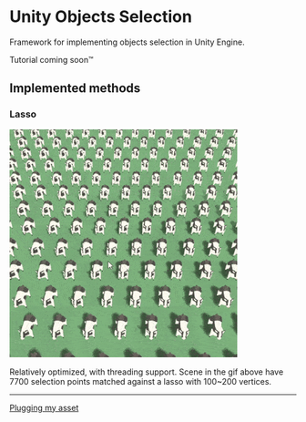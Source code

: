 # Unity Objects Selection

Framework for implementing objects selection in Unity Engine.

Tutorial coming soon™

## Implemented methods

### Lasso

![](./lasso-demo.gif)

Relatively optimized, with threading support. Scene in the gif above have 7700 selection points matched against a lasso with 100~200 vertices.

---

[Plugging my asset](https://assetstore.unity.com/packages/tools/gui/translucent-image-high-performance-blur-behind-ui-78464?aid=1011l4nGC)
